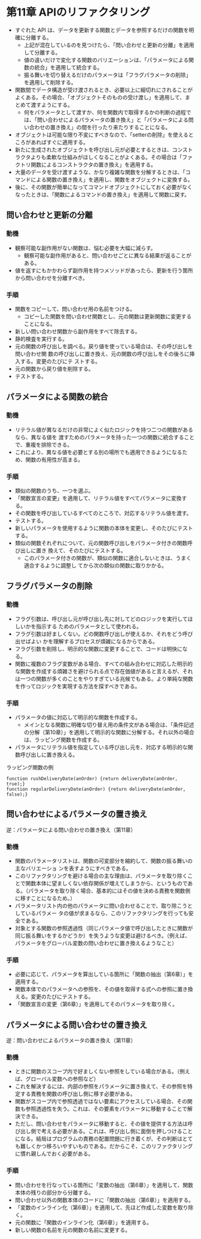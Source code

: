 # 第11章 APIのリファクタリング


- すぐれた API は、データを更新する関数とデータを参照するだけの関数を明確に分離する。
    - 上記が混在しているのを見つけたら、「問い合わせと更新の分離」を適用して分離する。
    - 値の違いだけで変化する関数のバリエーションは、「パラメータによる関数の統合」を適用して統合する。
    - 振る舞いを切り替えるだけのパラメータは「フラグパラメータの削除」を適用して削除する。
- 関数間でデータ構造が受け渡されるとき、必要以上に細切れにされることがよくある。その場合、「オブジェクトそのものの受け渡し」を適用して、まとめて渡すようにする。
    - 何をパラメータとして渡すか、何を関数内で取得するかの判断の過程では、「問い合わせによるパラメータの置き換え」と「パラメータによる問い合わせの置き換え」の間を行ったり来たりすることになる。
- オブジェクトは可能な限り不変にすべきなので、「setterの削除」を使えるところがあればすぐに適用する。
- 新たに生成されたオブジェクトを呼び出し元が必要とするときは、コンストラクタよりも柔軟な仕組みがほしくなることがよくある。その場合は「ファクトリ関数によるコンストラクタの置き換え」を適用する。
- 大量のデータを受け渡すような、かなり複雑な関数を分解するときは、「コマンドによる関数の置き換え」を適用し、関数をオブジェクトに変換する。
- 後に、その関数が簡単になってコマンドオブジェクトにしておく必要がなくなったときは、「関数によるコマンドの置き換え」を適用して関数に戻す。

## 問い合わせと更新の分離

### 動機
- 観察可能な副作用がない関数は、悩む必要を大幅に減らす。
    - 観察可能な副作用があると、問い合わせごとに異なる結果が返ることがある。
- 値を返すにもかかわらず副作用を持つメソッドがあったら、更新を行う箇所から問い合わせを分離すべき。

### 手順
- 関数をコピーして、問い合わせ用の名前をつける。
    - コピーした関数を問い合わせ関数とし、元の関数は更新関数に変更することになる。
- 新しい問い合わせ関数から副作用をすべて除去する。
- 静的検査を実行する。
- 元の関数の呼び出しを調べる。戻り値を使っている場合は、その呼び出しを問い合わせ関 数の呼び出しに置き換え、元の関数の呼び出しをその後ろに挿入する。変更のたびにテ ストする。
- 元の関数から戻り値を削除する。
- テストする。

## パラメータによる関数の統合

### 動機
- リテラル値が異なるだけの非常によく似たロジックを持つ二つの関数があるなら、異なる値を 渡すためのパラメータを持った一つの関数に統合することで、重複を排除できる。
- これにより、異なる値を必要とする別の場所でも適用できるようになるため、関数の有用性が高まる。

### 手順
- 類似の関数のうち、一つを選ぶ。
- 「関数宣言の変更」を適用して、リテラル値をすべてパラメータに変換する。
- その関数を呼び出しているすべてのところで、対応するリテラル値を渡す。
- テストする。
- 新しいパラメータを使用するように関数の本体を変更し、そのたびにテストする。
- 類似の関数それぞれについて、元の関数呼び出しをパラメータ付きの関数呼び出しに置き 換えて、そのたびにテストする。
    - このパラメータ付きの関数が、類似の関数に適合しないときは、うまく適合するように調整し てから次の類似の関数に取りかかる。

## フラグパラメータの削除

### 動機
- フラグ引数は、呼び出し元が呼び出し先に対してどのロジックを実行してほしいかを指示する ためのパラメータとして使われる。
- フラグ引数は好ましくない。どの関数呼び出しが使えるか、それをどう呼び出せばよい かを理解するプロセスが煩雑になるからである。
- フラグ引数を削除し、明示的な関数に変更することで、コードは明快になる。
- 関数に複数のフラグ変数がある場合、すべての組み合わせに対応した明示的な関数を作成する煩雑さを避けられる点で存在価値があると言えるが、それは一つの関数が多くのことをやりすぎている兆候でもある。より単純な関数を作ってロジックを実現する方法を探すべきである。

### 手順
- パラメータの値に対応して明示的な関数を作成する。
    - メインとなる関数に明確な切り替え用の条件文がある場合は、「条件記述の分解（第10章）」を適用して明示的な関数に分解する。それ以外の場合は、ラッピング関数を作成する。
- パラメータにリテラル値を指定している呼び出し元を、対応する明示的な関数呼び出しに置き換える。

ラッピング関数の例
```
function rushDeliveryDate(anOrder) {return deliveryDate(anOrder, true);}
function regularDeliveryDate(anOrder) {return deliveryDate(anOrder, false);}
```

## 問い合わせによるパラメータの置き換え
逆：パラメータによる問い合わせの置き換え（第11章）

### 動機
- 関数のパラメータリストは、関数の可変部分を縮約して、関数の振る舞いの主なバリエーショ ンを表すようにすべきである。
- このリファクタリングを避ける場合の主な理由は、パラメータを取り除くことで関数本体に望ましくない依存関係が増えてしまうから、というものである。（パラメータを取り除く場合、基本的にはその値を決める責務を関数側に移すことになるため。）
- パラメータリスト内の他のパラメータに問い合わせることで、取り除こうとしているパラメー タの値が求まるなら、このリファクタリングを行っても安全である。
- 対象とする関数の参照透過性（同じパラメータ値で呼び出したときに関数が同じ振る舞いをするかどうか）を失うような変更は避けるべき。（例えば、パラメータをグローバル変数の問い合わせに置き換えるようなこと）

### 手順
- 必要に応じて、パラメータを算出している箇所に「関数の抽出（第6章）」を適用する。
- 関数本体でのパラメータへの参照を、その値を取得する式への参照に置き換える。変更のたびにテストする。
- 「関数宣言の変更（第6章）」を適用してそのパラメータを取り除く。

## パラメータによる問い合わせの置き換え
逆：問い合わせによるパラメータの置き換え（第11章）

### 動機
- ときに関数のスコープ内で好ましくない参照をしている場合がある。（例えば、グローバル変数への参照など）
- これを解決するには、内部の参照をパラメータに置き換えて、その参照を特定する責務を関数の呼び出し側に移す必要がある。
- 関数がスコープ内で参照透過ではない要素にアクセスしている場合、その関数も参照透過性を失う。これは、その要素をパラメータに移動することで解決できる。
- ただし、問い合わせをパラメータに移動すると、その値を提供する方法は呼び出し側で考える必要がある。これは、呼び出し側に面倒を押しつけることになる。結局はプログラムの責務の配置問題に行き着くが、その判断はとても難しくかつ移ろいやすいものである。だからこそ、このリファクタリングに慣れ親しんでおく必要がある。

### 手順
- 問い合わせを行なっている箇所に「変数の抽出（第6章）」を適用して、関数本体の残りの部分から分離する。
- 問い合わせ以外の関数本体のコードに「関数の抽出（第6章）」を適用する。
- 「変数のインライン化（第6章）」を適用して、先ほど作成した変数を取り除く。
- 元の関数に「関数のインライン化（第6章）」を適用する。
- 新しい関数の名前を元の関数の名前に変更する。
